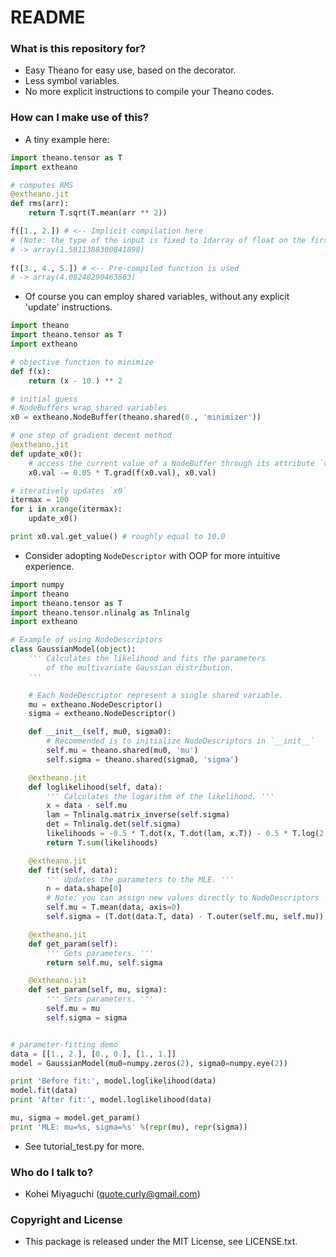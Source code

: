 # README #

### What is this repository for? ###

* Easy Theano for easy use, based on the decorator.
* Less symbol variables.
* No more explicit instructions to compile your Theano codes.

### How can I make use of this? ###

* A tiny example here:  
```python
import theano.tensor as T  
import extheano  

# computes RMS
@extheano.jit
def rms(arr):
    return T.sqrt(T.mean(arr ** 2))

f([1., 2.]) # <-- Implicit compilation here
# (Note: the type of the input is fixed to 1darray of float on the first call)  
# -> array(1.5811388300841898)  
  
f([3., 4., 5.]) # <-- Pre-compiled function is used  
# -> array(4.08248290463863)  
```  
  
* Of course you can employ shared variables, without any explicit 'update' instructions.  
```python
import theano
import theano.tensor as T
import extheano

# objective function to minimize
def f(x):
    return (x - 10.) ** 2

# initial guess
# NodeBuffers wrap shared variables
x0 = extheano.NodeBuffer(theano.shared(0., 'minimizer'))

# one step of gradient decent method
@extheano.jit
def update_x0():
    # access the current value of a NodeBuffer through its attribute `val`
    x0.val -= 0.05 * T.grad(f(x0.val), x0.val)

# iteratively updates `x0`
itermax = 100
for i in xrange(itermax):
    update_x0()

print x0.val.get_value() # roughly equal to 10.0
```

* Consider adopting `NodeDescriptor` with OOP for more intuitive experience.  
```python
import numpy
import theano
import theano.tensor as T
import theano.tensor.nlinalg as Tnlinalg
import extheano

# Example of using NodeDescriptors
class GaussianModel(object):
    ''' Calculates the likelihood and fits the parameters
        of the multivariate Gaussian distribution.
    '''

    # Each NodeDescriptor represent a single shared variable.
    mu = extheano.NodeDescriptor()
    sigma = extheano.NodeDescriptor()

    def __init__(self, mu0, sigma0):
        # Recommended is to initialize NodeDescriptors in `__init__`
        self.mu = theano.shared(mu0, 'mu')
        self.sigma = theano.shared(sigma0, 'sigma')

    @extheano.jit
    def loglikelihood(self, data):
        ''' Calculates the logarithm of the likelihood. '''
        x = data - self.mu
        lam = Tnlinalg.matrix_inverse(self.sigma)
        det = Tnlinalg.det(self.sigma)
        likelihoods = -0.5 * T.dot(x, T.dot(lam, x.T)) - 0.5 * T.log(2. * numpy.pi * det)
        return T.sum(likelihoods)

    @extheano.jit
    def fit(self, data):
        ''' Updates the parameters to the MLE. '''
        n = data.shape[0]
        # Note: you can assign new values directly to NodeDescriptors
        self.mu = T.mean(data, axis=0)
        self.sigma = (T.dot(data.T, data) - T.outer(self.mu, self.mu)) / n

    @extheano.jit
    def get_param(self):
        ''' Gets parameters. '''
        return self.mu, self.sigma

    @extheano.jit
    def set_param(self, mu, sigma):
        ''' Sets parameters. '''
        self.mu = mu
        self.sigma = sigma


# parameter-fitting demo
data = [[1., 2.], [0., 0.], [1., 1.]]
model = GaussianModel(mu0=numpy.zeros(2), sigma0=numpy.eye(2))

print 'Before fit:', model.loglikelihood(data)
model.fit(data)
print 'After fit:', model.loglikelihood(data)

mu, sigma = model.get_param()
print 'MLE: mu=%s, sigma=%s' %(repr(mu), repr(sigma)) 
```
  
* See tutorial\_test.py for more.

### Who do I talk to? ###

* Kohei Miyaguchi (quote.curly@gmail.com)

### Copyright and License ###

* This package is released under the MIT License, see LICENSE.txt.
